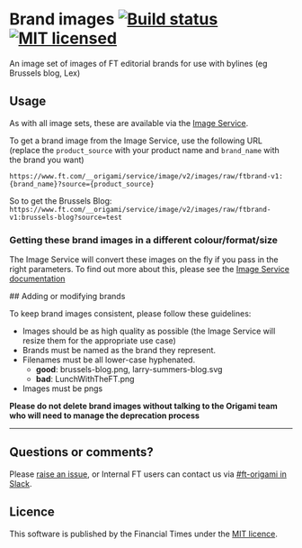 # Brand images [![Build status](https://img.shields.io/circleci/project/Financial-Times/origami-brand-images.svg)](https://circleci.com/gh/Financial-Times/origami-brand-images) [![MIT licensed](https://img.shields.io/badge/license-MIT-blue.svg)](#licence)

An image set of images of FT editorial brands for use with bylines (eg Brussels blog, Lex)

## Usage

As with all image sets, these are available via the [Image Service](https://www.ft.com/__origami/service/image/v2).

To get a brand image from the Image Service, use the following URL (replace the `product_source` with your product name and `brand_name` with the brand you want)

`https://www.ft.com/__origami/service/image/v2/images/raw/ftbrand-v1:{brand_name}?source={product_source}`

So to get the Brussels Blog:
`https://www.ft.com/__origami/service/image/v2/images/raw/ftbrand-v1:brussels-blog?source=test`

### Getting these brand images in a different colour/format/size

The Image Service will convert these images on the fly if you pass in the right parameters. To find out more about this, please see the [Image Service documentation](https://www.ft.com/__origami/service/image/v2/docs/api)

## Adding or modifying brands

To keep brand images consistent, please follow these guidelines:

- Images should be as high quality as possible (the Image Service will resize them for the appropriate use case)
- Brands must be named as the brand they represent.
- Filenames must be all lower-case hyphenated.
	- **good**: brussels-blog.png, larry-summers-blog.svg
	- **bad**: LunchWithTheFT.png
- Images must be pngs

**Please do not delete brand images without talking to the Origami team who will need to manage the deprecation process**

---
## Questions or comments?

Please [raise an issue](https://github.com/Financial-Times/origami-brand-images/issues), or Internal FT users can contact us via [#ft-origami in Slack](https://financialtimes.slack.com/messages/ft-origami/).

## Licence

This software is published by the Financial Times under the [MIT licence](http://opensource.org/licenses/MIT).
